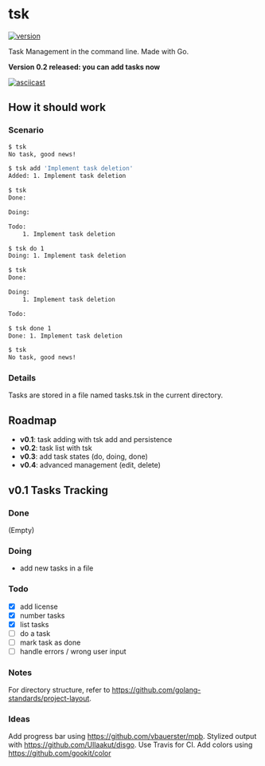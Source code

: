 # tsk

[![version](https://img.shields.io/github/release/fitiavana07/tsk.svg?style=flat-square)](https://github.com/fitiavana07/tsk/releases/latest)

Task Management in the command line. Made with Go.

**Version 0.2 released: you can add tasks now**

[![asciicast](https://asciinema.org/a/354417.svg)](https://asciinema.org/a/354417)

## How it should work

### Scenario

```bash
$ tsk
No task, good news!

$ tsk add 'Implement task deletion'
Added: 1. Implement task deletion

$ tsk
Done:

Doing:

Todo:
    1. Implement task deletion

$ tsk do 1
Doing: 1. Implement task deletion

$ tsk
Done:

Doing:
    1. Implement task deletion

Todo:

$ tsk done 1
Done: 1. Implement task deletion

$ tsk
No task, good news!
```

### Details

Tasks are stored in a file named tasks.tsk in the current directory.

## Roadmap

- **v0.1**: task adding with tsk add and persistence
- **v0.2**: task list with tsk
- **v0.3**: add task states (do, doing, done)
- **v0.4**: advanced management (edit, delete)

## v0.1 Tasks Tracking

### Done

(Empty)

### Doing

- add new tasks in a file

### Todo

- [x] add license
- [x] number tasks
- [x] list tasks
- [ ] do a task
- [ ] mark task as done
- [ ] handle errors / wrong user input

### Notes

For directory structure, refer to https://github.com/golang-standards/project-layout.

### Ideas

Add progress bar using https://github.com/vbauerster/mpb.
Stylized output with https://github.com/Ullaakut/disgo.
Use Travis for CI.
Add colors using https://github.com/gookit/color
